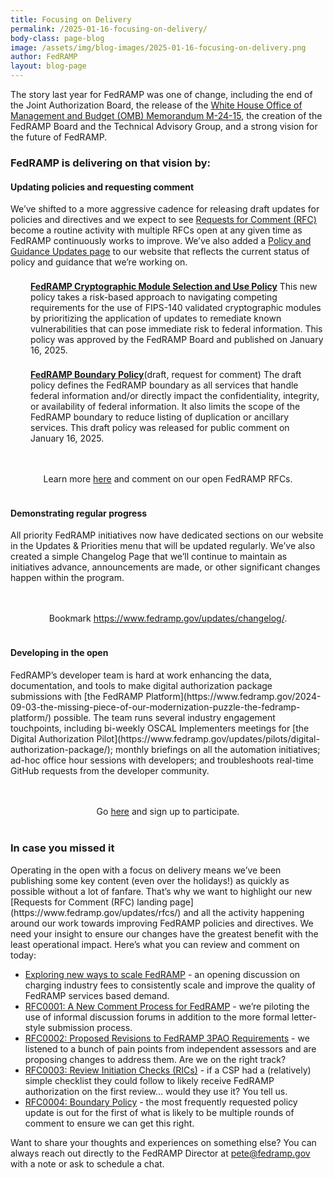 ```yaml
---
title: Focusing on Delivery 
permalink: /2025-01-16-focusing-on-delivery/
body-class: page-blog
image: /assets/img/blog-images/2025-01-16-focusing-on-delivery.png
author: FedRAMP
layout: blog-page
---
```


The story last year for FedRAMP was one of change, including the end of the Joint Authorization Board, the release of the [White House Office of Management and Budget (OMB) Memorandum M-24-15](https://www.fedramp.gov/2024-07-26-the-next-phase-of-fedramp/), the creation of the FedRAMP Board and the Technical Advisory Group, and a strong vision for the future of FedRAMP.

<h3>FedRAMP is delivering on that vision by:</h3>

<h4>Updating policies and requesting comment</h4> 

We’ve shifted to a more aggressive cadence for releasing draft updates for policies and directives and we expect to see [Requests for Comment (RFC)](https://www.fedramp.gov/rfcs) become a routine activity with multiple RFCs open at any given time as FedRAMP continuously works to improve. We’ve also added a [Policy and Guidance Updates page](https://www.fedramp.gov/updates/policy-and-guidance/) to our website that reflects the current status of policy and guidance that we’re working on.

<p style="margin-top: 22px; margin-bottom: 0rem; padding-left:32px;">
<b><a href="https://www.fedramp.gov/updates/docs/cryptographic-module/" target="_blank" rel="noopener noreferrer">FedRAMP Cryptographic Module Selection and Use Policy</a></b>
This new policy takes a risk-based approach to navigating competing requirements for the use of FIPS-140 validated cryptographic modules by prioritizing the application of updates to remediate known vulnerabilities that can pose immediate risk to federal information. This policy was approved by the FedRAMP Board and published on January 16, 2025.</p>

<p style="margin-top: 22px; margin-bottom: 0rem; padding-left:32px;">
<b><a href="https://www.fedramp.gov/updates/rfcs/0004" target="_blank" rel="noopener noreferrer">FedRAMP Boundary Policy</a></b>(draft, request for comment)
The draft policy defines the FedRAMP boundary as all services that handle federal information and/or directly impact the confidentiality, integrity, or availability of federal information. It also limits the scope of the FedRAMP boundary to reduce listing of duplication or ancillary services. This draft policy was released for public comment on January 16, 2025.</p> 

<section class="fedramp-page-container lightest-teal-bkg" style="margin-top:30px">
	<div class="grid-container " style="padding: .25rem 0" >
		<div class="full-row grid-row">
			<div class="full-col desktop:grid-col-12">
<p style="text-align:center">Learn more <a href="https://www.fedramp.gov/updates/rfcs/" target="_blank" rel="noopener noreferrer">here</a> and comment on our open FedRAMP RFCs. 
</p>
			</div>
		</div>
	</div>
</section>

<h4>Demonstrating regular progress</h4> All priority FedRAMP initiatives now have dedicated sections on our website in the Updates & Priorities menu that will be updated regularly. We’ve also created a simple Changelog Page that we’ll continue to maintain as initiatives advance, announcements are made, or other significant changes happen within the program. 

<section class="fedramp-page-container lightest-teal-bkg" style="margin-top:30px">
	<div class="grid-container " style="padding: .25rem 0" >
		<div class="full-row grid-row">
			<div class="full-col desktop:grid-col-12">
<p style="text-align:center">Bookmark <a href="https://www.fedramp.gov/updates/changelog/" target="_blank" rel="noopener noreferrer">https://www.fedramp.gov/updates/changelog/</a>.
</p>
			</div>
		</div>
	</div>
</section>

<h4>Developing in the open</h4> FedRAMP’s developer team is hard at work enhancing the data, documentation, and tools to make digital authorization package submissions with [the FedRAMP Platform](https://www.fedramp.gov/2024-09-03-the-missing-piece-of-our-modernization-puzzle-the-fedramp-platform/) possible. The team runs several industry engagement touchpoints, including bi-weekly OSCAL Implementers meetings for [the Digital Authorization Pilot](https://www.fedramp.gov/updates/pilots/digital-authorization-package/); monthly briefings on all the automation initiatives; ad-hoc office hour sessions with developers; and troubleshoots real-time GitHub requests from the developer community.

<section class="fedramp-page-container lightest-teal-bkg" style="margin-top:30px">
	<div class="grid-container " style="padding: .25rem 0" >
		<div class="full-row grid-row">
			<div class="full-col desktop:grid-col-12">
<p style="text-align:center">Go <a href="https://www.fedramp.gov/updates/pilots/digital-authorization-package/" target="_blank" rel="noopener noreferrer">here</a> and sign up to participate.
</p>
			</div>
		</div>
	</div>
</section>

<h3>In case you missed it</h3>
Operating in the open with a focus on delivery means we’ve been publishing some key content (even over the holidays!) as quickly as possible without a lot of fanfare. That’s why we want to highlight our new [Requests for Comment (RFC) landing page](https://www.fedramp.gov/updates/rfcs/) and all the activity happening around our work towards improving FedRAMP policies and directives. We need your insight to ensure our changes have the greatest benefit with the least operational impact. Here’s what you can review and comment on today:

- [Exploring new ways to scale FedRAMP](https://www.fedramp.gov/2024-12-20-exploring-new-ways-to-scale-fedramp/) - an opening discussion on charging industry fees to consistently scale and improve the quality of FedRAMP services based demand.
- [RFC0001: A New Comment Process for FedRAMP](https://www.fedramp.gov/updates/rfcs/0001/) - we’re piloting the use of informal discussion forums in addition to the more formal letter-style submission process.
- [RFC0002: Proposed Revisions to FedRAMP 3PAO Requirements](https://www.fedramp.gov/updates/rfcs/0002/) - we listened to a bunch of pain points from independent assessors and are proposing changes to address them. Are we on the right track?
- [RFC0003: Review Initiation Checks (RICs)](https://www.fedramp.gov/updates/rfcs/0003/) - if a CSP had a (relatively) simple checklist they could follow to likely receive FedRAMP authorization on the first review… would they use it? You tell us.
- [RFC0004: Boundary Policy](https://www.fedramp.gov/updates/rfcs/0004) - the most frequently requested policy update is out for the first of what is likely to be multiple rounds of comment to ensure we can get this right.

Want to share your thoughts and experiences on something else? You can always reach out directly to the FedRAMP Director at [pete@fedramp.gov](mailto:pete@fedramp.gov) with a note or ask to schedule a chat.
